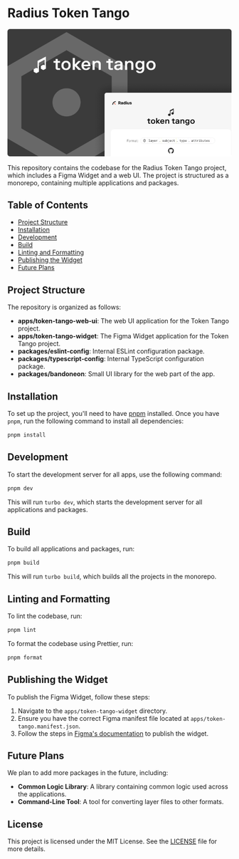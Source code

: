 # Radius Token Tango

![Banner](docs/tango-banner.png)

This repository contains the codebase for the Radius Token Tango project, which includes a Figma Widget and a web UI. The project is structured as a monorepo, containing multiple applications and packages.

## Table of Contents

- [Project Structure](#project-structure)
- [Installation](#installation)
- [Development](#development)
- [Build](#build)
- [Linting and Formatting](#linting-and-formatting)
- [Publishing the Widget](#publishing-the-widget)
- [Future Plans](#future-plans)

## Project Structure

The repository is organized as follows:

- **apps/token-tango-web-ui**: The web UI application for the Token Tango project.
- **apps/token-tango-widget**: The Figma Widget application for the Token Tango project.
- **packages/eslint-config**: Internal ESLint configuration package.
- **packages/typescript-config**: Internal TypeScript configuration package.
- **packages/bandoneon**: Small UI library for the web part of the app.

## Installation

To set up the project, you'll need to have [pnpm](https://pnpm.io/) installed. Once you have `pnpm`, run the following command to install all dependencies:

```sh
pnpm install
```

## Development

To start the development server for all apps, use the following command:

```sh
pnpm dev
```

This will run `turbo dev`, which starts the development server for all applications and packages.

## Build

To build all applications and packages, run:

```sh
pnpm build
```

This will run `turbo build`, which builds all the projects in the monorepo.

## Linting and Formatting

To lint the codebase, run:

```sh
pnpm lint
```

To format the codebase using Prettier, run:

```sh
pnpm format
```

## Publishing the Widget

To publish the Figma Widget, follow these steps:

1. Navigate to the `apps/token-tango-widget` directory.
2. Ensure you have the correct Figma manifest file located at `apps/token-tango.manifest.json`.
3. Follow the steps in [Figma's documentation](https://www.figma.com/widget-docs/) to publish the widget.

## Future Plans

We plan to add more packages in the future, including:

- **Common Logic Library**: A library containing common logic used across the applications.
- **Command-Line Tool**: A tool for converting layer files to other formats.

## License

This project is licensed under the MIT License. See the [LICENSE](LICENSE) file for more details.
